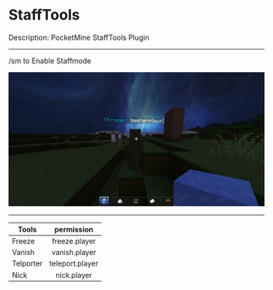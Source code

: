 # StaffTools
Description: PocketMine StaffTools Plugin 

---

/sm to Enable Staffmode
 
![alt text](https://github.com/besher678/StaffTools/blob/main/Frozen.PNG)

---

| Tools        | permission           |
| ------------- |:-------------:|
|    Freeze     | freeze.player |
|    Vanish     | vanish.player |
|   Telporter   | teleport.player|
|    Nick       |   nick.player  |
